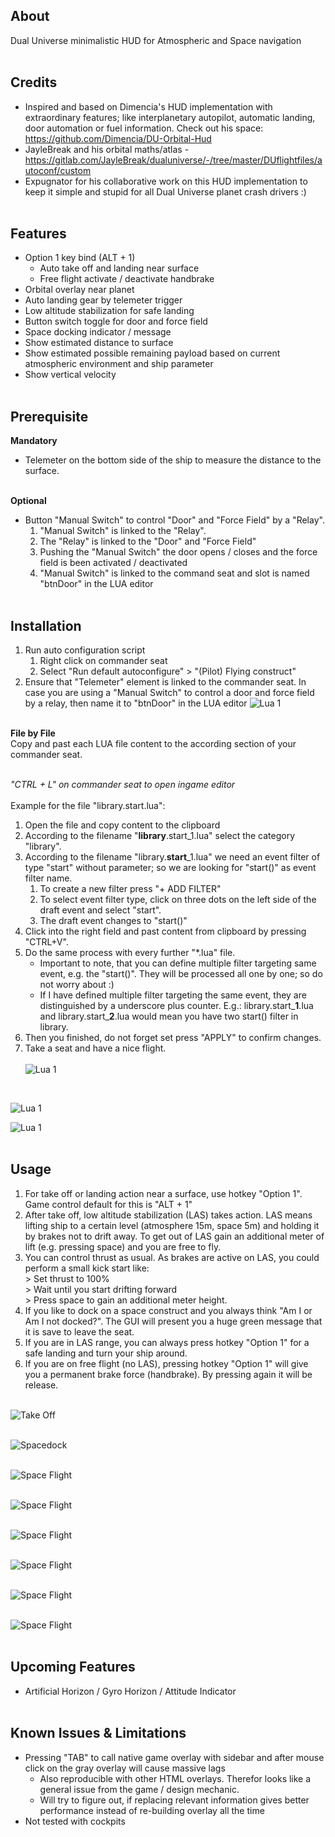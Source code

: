 ## About
Dual Universe minimalistic HUD for Atmospheric and Space navigation
<br/><br/>

## Credits
* Inspired and based on Dimencia's HUD implementation with extraordinary features; like interplanetary autopilot, automatic landing, door automation or fuel information. Check out his space: https://github.com/Dimencia/DU-Orbital-Hud
* JayleBreak and his orbital maths/atlas - https://gitlab.com/JayleBreak/dualuniverse/-/tree/master/DUflightfiles/autoconf/custom
* Expugnator for his collaborative work on this HUD implementation to keep it simple and stupid for all Dual Universe planet crash drivers :)
<br/><br/>

## Features
* Option 1 key bind (ALT + 1) 
    * Auto take off and landing near surface
    * Free flight activate / deactivate handbrake
* Orbital overlay near planet
* Auto landing gear by telemeter trigger
* Low altitude stabilization for safe landing
* Button switch toggle for door and force field
* Space docking indicator / message
* Show estimated distance to surface
* Show estimated possible remaining payload based on current atmospheric environment and ship parameter
 * Show vertical velocity
<br/><br/>

## Prerequisite
**Mandatory**
* Telemeter on the bottom side of the ship to measure the distance to the surface. 
<br/><br/>

**Optional**
* Button "Manual Switch" to control "Door" and "Force Field" by a "Relay".
     1. "Manual Switch" is linked to the "Relay".
     1. The "Relay" is linked to the "Door" and "Force Field"
     1. Pushing the "Manual Switch" the door opens / closes and the force field is been activated / deactivated
     1. "Manual Switch" is linked to the command seat and slot is named "btnDoor" in the LUA editor
<br/><br/>

## Installation
1. Run auto configuration script 
    1. Right click on commander seat
    1. Select "Run default autoconfigure" > "(Pilot) Flying construct"
1. Ensure that "Telemeter" element is linked to the commander seat. In case you are using a "Manual Switch" to control a door and force field by a relay, then name it to "btnDoor" in the LUA editor
![Lua 1](/media/LuaEditor_1.png)
<br/><br/>


**File by File** 
<br/>
Copy and past each LUA file content to the according section of your commander seat.
<br/><br/>

*"CTRL + L" on commander seat to open ingame editor*
<br/><br/>
Example for the file "library.start.lua":<br/>

1. Open the file and copy content to the clipboard
1. According to the filename "**library**.start_1.lua" select the category "library".
1. According to the filename "library.**start**_1.lua" we need an event filter of type "start" without parameter; so we are looking for "start()" as event filter name.
    1. To create a new filter press "+ ADD FILTER"
    1. To select event filter type, click on three dots on the left side of the draft event and select "start".
    1. The draft event changes to "start()" 
1. Click into the right field and past content from clipboard by pressing "CTRL+V".
1. Do the same process with every further "*.lua" file.    
    * Important to note, that you can define multiple filter targeting same event, e.g. the "start()". They will be processed all one by one; so do not worry about :)
    * If I have defined multiple filter targeting the same event, they are distinguished by a underscore plus counter. E.g.: library.start_**1**.lua and library.start_**2**.lua would mean you have two start() filter in library.
1. Then you finished, do not forget set press "APPLY" to confirm changes.
1. Take a seat and have a nice flight.
<br/><br/>
![Lua 1](/media/LuaEditor_2.png)
<br/>

![Lua 1](/media/LuaEditor_3.png)
<br/>

![Lua 1](/media/LuaEditor_4.png)
<br/><br/>


## Usage
1. For take off or landing action near a surface, use hotkey "Option 1". Game control default for this is "ALT + 1"
1. After take off, low altitude stabilization (LAS) takes action. LAS means lifting ship to a certain level (atmosphere 15m, space 5m) and holding it by brakes not to drift away. To get out of LAS gain an additional meter of lift (e.g. pressing space) and you are free to fly.
1. You can control thrust as usual. As brakes are active on LAS, you could perform a small kick start like: 
<br/>> Set thrust to 100%
<br/>> Wait until you start drifting forward
<br/>> Press space to gain an additional meter height.
1. If you like to dock on a space construct and you always think "Am I or Am I not docked?". The GUI will present you a huge green message that it is save to leave the seat.
1. If you are in LAS range, you can always press hotkey "Option 1" for a safe landing and turn your ship around.
1. If you are on free flight (no LAS), pressing hotkey "Option 1" will give you a permanent brake force (handbrake). By pressing again it will be release.
<br/><br/>

![Take Off](/media/TakeOff.png)
<br/><br/>

![Spacedock](/media/Docking.png)
<br/><br/>

![Space Flight](/media/SpaceFlight_1.png)
<br/><br/>

![Space Flight](/media/SpaceFlight_2.png)
<br/><br/>

![Space Flight](/media/SpaceFlight_3.png)
<br/><br/>

![Space Flight](/media/AtmoFlight_1.png)
<br/><br/>

![Space Flight](/media/AtmoFlight_2.png)
<br/><br/>

![Space Flight](/media/AtmoFlight_3.png)
<br/><br/>

## Upcoming Features
* Artificial Horizon / Gyro Horizon / Attitude Indicator
<br/><br/>

## Known Issues & Limitations
* Pressing "TAB" to call native game overlay with sidebar and after mouse click on the gray overlay will cause massive lags
    * Also reproducible with other HTML overlays. 
    Therefor looks like a general issue from the game / design mechanic.
    * Will try to figure out, if replacing relevant information gives better performance instead of re-building overlay all the time
* Not tested with cockpits
